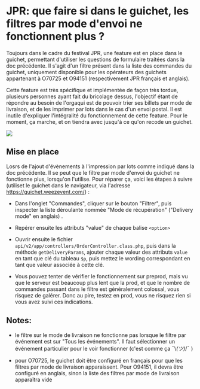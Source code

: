 # JPR: que faire si dans le guichet, les filtres par mode d'envoi ne fonctionnent plus ?

Toujours dans le cadre du festival JPR, une feature est en place dans le guichet, permettant d'utiliser les questions de formulaire traitées dans la doc précédente.
Il s'agit d'un filtre présent dans la liste des commandes du guichet, uniquement disponible pour les opérateurs des guichets appartenant à O70725 et O94151 (respectivement JPR français et anglais).

Cette feature est très spécifique et implémentée de façon très tordue, plusieurs personnes ayant fait du bricolage dessus, l'objectif étant de répondre au besoin de l'orgaqui est de pouvoir trier ses billets par mode de livraison, et de les imprimer par lots dans le cas d'un envoi postal.
Il est inutile d'expliquer l'intégralité du fonctionnement de cette feature. Pour le moment, ça marche, et on tiendra avec jusqu'à ce qu'on recode un guichet.

![](http://media.giphy.com/media/yoJC2uUnL68TtLZeM0/giphy.gif)
## Mise en place

Losrs de l'ajout d'évènements à l'impression par lots comme indiqué dans la doc précédente. Il se peut que le filtre par mode d'envoi du guichet ne fonctionne plus, lorsqu'on l'utilise.
Pour réparer ça, voici les étapes à suivre (utiliset le guichet dans le navigateur, via l'adresse https://guichet.weezevent.com/) :

- Dans l'onglet "Commandes", cliquer sur le bouton "Filtrer", puis inspecter la liste déroulante nommée "Mode de récupération" ("Delivery mode" en anglais) .

- Repérer ensuite les attributs "value" de chaque balise `<option>`

- Ouvrir ensuite le fichier `api/v2/app/controllers/OrderController.class.php`, puis dans la méthode `getDeliveryParams`, ajouter chaque valeur des attributs `value` en tant que clé du tableau `$p`, puis mettez le wording correspondant en tant que valeur associée à cette clé.

- Vous pouvez tenter de vérifier le fonctionnement sur preprod, mais vu que le serveur est beaucoup plus lent que la prod, et que le nombre de commandes passant dans le filtre est généralement colossal, vous risquez de galérer. Donc au pire, testez en prod, vous ne risquez rien si vous avez suivi ces indications.

## Notes:


- le filtre sur le mode de livraison ne fonctionne pas lorsque le filtre par événement est sur "Tous les événements". Il faut sélectionner un événement particulier pour le voir fonctionner (c'est comme ça ¯\\_(ツ)_/¯ )
 
- pour O70725, le guichet doit être configuré en français pour que les filtres par mode de livraison apparaissent. Pour O94151, il devra être configuré en anglais, sinon la liste des filtres par mode de livraison apparaîtra vide

